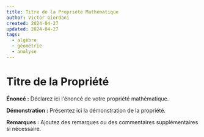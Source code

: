 ```yaml
---
title: Titre de la Propriété Mathématique
author: Victor Giordani
created: 2024-04-27
updated: 2024-04-27
tags:
  - algèbre
  - géométrie
  - analyse
---
```


# Titre de la Propriété

**Énoncé :**
Déclarez ici l'énoncé de votre propriété mathématique.

**Démonstration :**
Présentez ici la démonstration de la propriété.

**Remarques :**
Ajoutez des remarques ou des commentaires supplémentaires si nécessaire.
